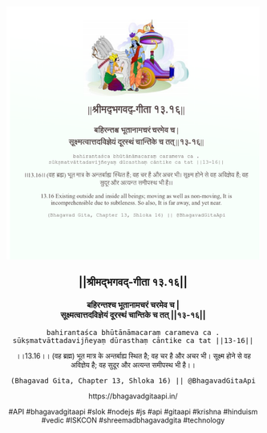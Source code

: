 <img src="../../asset/BG_13_16.png"/>
<center><h2>||श्रीमद्‍भगवद्‍-गीता १३.१६||</h2>
<h3>बहिरन्तश्च भूतानामचरं चरमेव च |<br/>सूक्ष्मत्वात्तदविज्ञेयं दूरस्थं चान्तिके च तत् ||१३-१६||</h3>
<pre>bahirantaśca bhūtānāmacaraṃ carameva ca .<br/>sūkṣmatvāttadavijñeyaṃ dūrasthaṃ cāntike ca tat ||13-16||</pre>
<p>।।13.16।। (वह ब्रह्म) भूत मात्र के अन्तर्बाह्य स्थित है; वह चर है और अचर भी। सूक्ष्म होने से वह अविज्ञेय है; वह सुदूर और अत्यन्त समीपस्थ भी है।।</p>
<pre>(Bhagavad Gita, Chapter 13, Shloka 16) || @BhagavadGitaApi</pre><p>https://bhagavadgitaapi.in/</p><p>#API #bhagavadgitaapi #slok #nodejs #js #api #gitaapi #krishna #hinduism #vedic #ISKCON #shreemadbhagavadgita #technology</p></center>